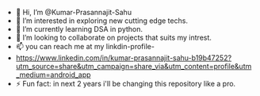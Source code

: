 - 👋 Hi, I’m @Kumar-Prasannajit-Sahu
- 👀 I’m interested in exploring new cutting edge techs.
- 🌱 I’m currently learning DSA in python.
- 💞️ I’m looking to collaborate on projects that suits my intrest.
- 📫 you can reach me at my linkdin-profile-
-  https://www.linkedin.com/in/kumar-prasannajit-sahu-b19b47252?utm_source=share&utm_campaign=share_via&utm_content=profile&utm_medium=android_app
- ⚡ Fun fact: in next 2 years i'll be changing this repository like a pro.

<!---
Kumar-Prasannajit-Sahu/Kumar-Prasannajit-Sahu is a ✨ special ✨ repository because its `README.md` (this file) appears on your GitHub profile.
You can click the Preview link to take a look at your changes.
--->
